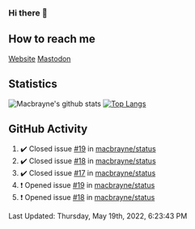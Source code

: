 ### Hi there 👋
## How to reach me
[Website](https://macbrayne.de)
[Mastodon](https://norden.social/@florentin)
<!--
Missing: Email
-->
## Statistics
![Macbrayne's github stats](https://github-readme-stats.vercel.app/api?username=macbrayne&count_private=true&show_icons=true&hide_rank=true&custom_title=macbrayne's%20GitHub%20Stats)
[![Top Langs](https://github-readme-stats.vercel.app/api/top-langs/?username=macbrayne&exclude_repo=liftron&layout=compact)](https://github.com/anuraghazra/github-readme-stats)
## GitHub Activity

<!--RECENT_ACTIVITY:start-->
1. ✔️ Closed issue [#19](https://github.com/macbrayne/status/issues/19) in [macbrayne/status](https://github.com/macbrayne/status)
2. ✔️ Closed issue [#18](https://github.com/macbrayne/status/issues/18) in [macbrayne/status](https://github.com/macbrayne/status)
3. ✔️ Closed issue [#17](https://github.com/macbrayne/status/issues/17) in [macbrayne/status](https://github.com/macbrayne/status)
4. ❗️ Opened issue [#19](https://github.com/macbrayne/status/issues/19) in [macbrayne/status](https://github.com/macbrayne/status)
5. ❗️ Opened issue [#18](https://github.com/macbrayne/status/issues/18) in [macbrayne/status](https://github.com/macbrayne/status)
<!--RECENT_ACTIVITY:end-->

<!--RECENT_ACTIVITY:last_update-->
Last Updated: Thursday, May 19th, 2022, 6:23:43 PM
<!--RECENT_ACTIVITY:last_update_end-->


<!--
**macbrayne/macbrayne** is a ✨ _special_ ✨ repository because its `README.md` (this file) appears on your GitHub profile.

Here are some ideas to get you started:

- 🔭 I’m currently working on ...
- 🌱 I’m currently learning ...
- 👯 I’m looking to collaborate on ...
- 🤔 I’m looking for help with ...
- 💬 Ask me about ...
- 📫 How to reach me: ...
- 😄 Pronouns: ...
- ⚡ Fun fact: ...
-->
